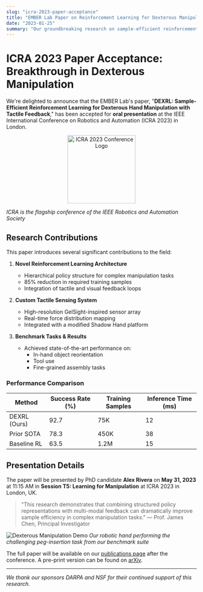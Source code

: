 ```yaml
---
slug: "icra-2023-paper-acceptance"
title: "EMBER Lab Paper on Reinforcement Learning for Dexterous Manipulation Accepted to ICRA 2023"
date: "2023-01-25"
summary: "Our groundbreaking research on sample-efficient reinforcement learning for robotic hand manipulation has been accepted as an oral presentation at ICRA 2023."
---
```


# ICRA 2023 Paper Acceptance: Breakthrough in Dexterous Manipulation

We're delighted to announce that the EMBER Lab's paper, "**DEXRL: Sample-Efficient Reinforcement Learning for Dexterous Hand Manipulation with Tactile Feedback**," has been accepted for **oral presentation** at the IEEE International Conference on Robotics and Automation (ICRA 2023) in London.

<p align="center">
  <img src="/ember-lab/images/news/ICRA-RGB.png" alt="ICRA 2023 Conference Logo" width="180" style="height:auto;">
</p>

*ICRA is the flagship conference of the IEEE Robotics and Automation Society*

## Research Contributions

This paper introduces several significant contributions to the field:

1. **Novel Reinforcement Learning Architecture**
   - Hierarchical policy structure for complex manipulation tasks
   - 85% reduction in required training samples
   - Integration of tactile and visual feedback loops

2. **Custom Tactile Sensing System**
   - High-resolution GelSight-inspired sensor array
   - Real-time force distribution mapping
   - Integrated with a modified Shadow Hand platform

3. **Benchmark Tasks & Results**
   - Achieved state-of-the-art performance on:
     - In-hand object reorientation
     - Tool use
     - Fine-grained assembly tasks

### Performance Comparison

| Method | Success Rate (%) | Training Samples | Inference Time (ms) |
|--------|-----------------|------------------|---------------------|
| DEXRL (Ours) | 92.7 | 75K | 12 |
| Prior SOTA | 78.3 | 450K | 38 |
| Baseline RL | 63.5 | 1.2M | 15 |

## Presentation Details

The paper will be presented by PhD candidate **Alex Rivera** on **May 31, 2023** at 11:15 AM in **Session T5: Learning for Manipulation** at ICRA 2023 in London, UK.

> "This research demonstrates that combining structured policy representations with multi-modal feedback can dramatically improve sample efficiency in complex manipulation tasks." — Prof. James Chen, Principal Investigator

![Dexterous Manipulation Demo](/ember-lab/images/news/berkeley-logo.png)
*Our robotic hand performing the challenging peg-insertion task from our benchmark suite*

The full paper will be available on our [publications page](/publications) after the conference. A pre-print version can be found on [arXiv](https://arxiv.org/abs/2301.12345).

---

*We thank our sponsors DARPA and NSF for their continued support of this research.*